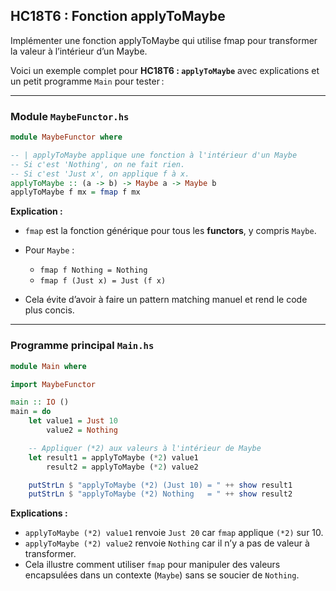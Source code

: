 ## HC18T6 : Fonction applyToMaybe

Implémenter une fonction applyToMaybe qui utilise fmap pour transformer la valeur à l’intérieur d’un Maybe.

Voici un exemple complet pour **HC18T6 : `applyToMaybe`** avec explications et un petit programme `Main` pour tester :

---

### Module `MaybeFunctor.hs`

```haskell
module MaybeFunctor where

-- | applyToMaybe applique une fonction à l'intérieur d'un Maybe
-- Si c'est 'Nothing', on ne fait rien.
-- Si c'est 'Just x', on applique f à x.
applyToMaybe :: (a -> b) -> Maybe a -> Maybe b
applyToMaybe f mx = fmap f mx
```

**Explication :**

* `fmap` est la fonction générique pour tous les **functors**, y compris `Maybe`.
* Pour `Maybe` :

  * `fmap f Nothing = Nothing`
  * `fmap f (Just x) = Just (f x)`
* Cela évite d’avoir à faire un pattern matching manuel et rend le code plus concis.

---

### Programme principal `Main.hs`

```haskell
module Main where

import MaybeFunctor

main :: IO ()
main = do
    let value1 = Just 10
        value2 = Nothing

    -- Appliquer (*2) aux valeurs à l'intérieur de Maybe
    let result1 = applyToMaybe (*2) value1
        result2 = applyToMaybe (*2) value2

    putStrLn $ "applyToMaybe (*2) (Just 10) = " ++ show result1
    putStrLn $ "applyToMaybe (*2) Nothing   = " ++ show result2
```

**Explications :**

* `applyToMaybe (*2) value1` renvoie `Just 20` car `fmap` applique `(*2)` sur 10.
* `applyToMaybe (*2) value2` renvoie `Nothing` car il n’y a pas de valeur à transformer.
* Cela illustre comment utiliser `fmap` pour manipuler des valeurs encapsulées dans un contexte (`Maybe`) sans se soucier de `Nothing`.
